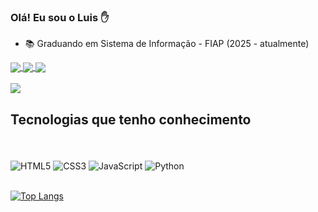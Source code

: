 ### Olá! Eu sou o Luis ✋  

- 📚 Graduando em Sistema de Informação - FIAP (2025 - atualmente)

<div>
  <a href="mailto:luisg16fernandes@gmail.com"> 
    <img align="center" src="https://img.shields.io/badge/Gmail-D14836?style=for-the-badge&logo=gmail&logoColor=white">
  </a>
  <a href="https://www.linkedin.com/in/luisrivalta/" target="_blank">
    <img align="center" src="https://img.shields.io/badge/LinkedIn-0077B5?style=for-the-badge&logo=linkedin&logoColor=white">  
  </a>
  <a href="https://www.instagram.com/luis_rivalta/" target="_blank">
    <img align="center" src="https://img.shields.io/badge/Instagram-E4405F?style=for-the-badge&logo=instagram&logoColor=white">  
  </a>
</div> 

<br />

  <img src="https://github-readme-stats.vercel.app/api?username=luisrivalta&show_icons=true&theme=radical">

## Tecnologias que tenho conhecimento

<br>

<div style="display: inline_block"><br/>
  <img align="center" alt="HTML5" src="https://img.shields.io/badge/HTML5-E34F26?style=for-the-badge&logo=html5&logoColor=white">
  <img align="center" alt="CSS3" src="https://img.shields.io/badge/CSS3-1572B6?style=for-the-badge&logo=css3&logoColor=white">
  <img align="center" alt="JavaScript" src="https://img.shields.io/badge/JavaScript-F7DF1E?style=for-the-badge&logo=javascript&logoColor=black">
  <img align="center" alt="Python" src="https://img.shields.io/badge/python-3670A0?style=for-the-badge&logo=python&logoColor=ffdd54">
  <p dir="auto"><a href="https://github.com/MiguelAssis0/github-readme-stats">
    <br>
    <img src="https://camo.githubusercontent.com/3269969cc04b31d5563e967db7e57d548c1f8536b56a522f718de34d1f40cd9d/68747470733a2f2f6769746875622d726561646d652d73746174732e76657263656c2e6170702f6170692f746f702d6c616e67732f3f757365726e616d653d4d696775656c417373697330266c61796f75743d646f6e7574" alt="Top Langs" data-canonical-src="https://github-readme-stats.vercel.app/api/top-langs/?username=MiguelAssis0&amp;layout=donut" style="max-width: 100%;"></a> <br></p>
  <a href="https://github.com/LuisRivalta/github-readme-stats">
</div>
